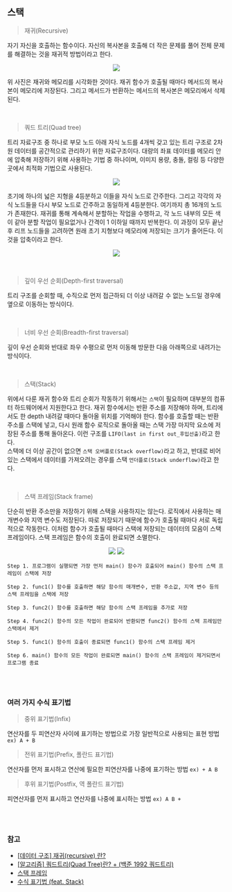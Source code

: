 ## 스택

> 재귀(Recursive)

자기 자신을 호출하는 함수이다. 자신의 복사본을 호출해 더 작은 문제를 풀어 전체 문제를 해결하는 것을 재귀적 방법이라고 한다.

<div align="center">

![](https://miro.medium.com/max/1400/1*gS9PPyWUDA0XJIxjab4ncg.png)

</div>

위 사진은 재귀와 메모리를 시각화한 것이다. 재귀 함수가 호출될 때마다 메서드의 복사본이 메모리에 저장된다. 그리고 메서드가 반환하는 메서드의 복사본은 메모리에서 삭제된다.

<br/>

> 쿼드 트리(Quad tree)

트리 자료구조 중 하나로 부모 노드 아래 자식 노드를 4개씩 갖고 있는 트리 구조로 2차원 데이터를 공간적으로 관리하기 위한 자료구조이다. 대량의 좌표 데이터를 메모리 안에 압축해 저장하기 위해 사용하는 기법 중 하나이며, 이미지 용량, 충돌, 컬링 등 다양한 곳에서 최적화 기법으로 사용된다.

<div align="center">

![](https://blog.kakaocdn.net/dn/cVR5RB/btqW8HbJJN3/5xF4MeXmTzfWRq9cnR6DTK/img.png)

</div>

초기에 하나의 넓은 지형을 4등분하고 이들을 자식 노드로 간주한다. 그리고 각각의 자식 노드들을 다시 부모 노드로 간주하고 동일하게 4등분한다. 여기까지 총 16개의 노드가 존재한다. 재귀를 통해 계속해서 분할하는 작업을 수행하고, 각 노드 내부의 모든 색이 같아 분할 작업이 필요없거나 간격이 1 이하일 때까지 반복한다. 이 과정이 모두 끝난 후 리프 노드들을 고려하면 원래 초기 지형보다 메모리에 저장되는 크기가 줄어든다. 이것을 압축이라고 한다.

<div align="center">

![](http://algospot.com/media/judge-attachments/0cafdb9ffa8ace4fb8315949d25d2fb3/quadtree.png)

</div>

<br/>

> 깊이 우선 순회(Depth-first traversal)

트리 구조를 순회할 때, 수직으로 먼저 접근하되 더 이상 내려갈 수 없는 노드일 경우에 옆으로 이동하는 방식이다.

<br/>

> 너비 우선 순회(Breadth-first traversal)

깊이 우선 순회와 반대로 좌우 수평으로 먼저 이동해 방문한 다음 아래쪽으로 내려가는 방식이다.

<br/>

> 스택(Stack)

위에서 다룬 재귀 함수와 트리 순회가 작동하기 위해서는 `스택`이 필요하며 대부분의 컴퓨터 하드웨어에서 지원한다고 한다. 재귀 함수에서는 반환 주소를 저장해야 하며, 트리에서도 한 depth 내려갈 때마다 돌아올 위치를 기억해야 한다. 함수를 호출할 때는 반환 주소를 스택에 넣고, 다시 원래 함수 로직으로 돌아올 때는 스택 가장 마지막 요소에 저장된 주소를 통해 돌아온다. 이런 구조를 `LIFO(last in first out_후입선출)`라고 한다.  
스택에 더 이상 공간이 없으면 `스택 오버플로(Stack overflow)`라고 하고, 반대로 비어 있는 스택에서 데이터를 가져오려는 경우를 스택 `언더플로(Stack underflow)`라고 한다.

<br/>

> 스택 프레임(Stack frame)

단순히 반환 주소만을 저장하기 위해 스택을 사용하지는 않는다. 로직에서 사용하는 매개변수와 지역 변수도 저장된다. 따로 저장되기 때문에 함수가 호출될 때마다 서로 독립적으로 작동한다. 이처럼 함수가 호출될 때마다 스택에 저장되는 데이터의 모음이 스택 프레임이다. 스택 프레임은 함수의 호출이 완료되면 소멸한다.

<div align="center">

![](http://www.tcpschool.com/lectures/img_c_stackframe_01.png)
![](http://www.tcpschool.com/lectures/img_c_stackframe_02.png)

</div>

```
Step 1. 프로그램이 실행되면 가장 먼저 main() 함수가 호출되어 main() 함수의 스택 프레임이 스택에 저장

Step 2. func1() 함수를 호출하면 해당 함수의 매개변수, 반환 주소값, 지역 변수 등의 스택 프레임을 스택에 저장

Step 3. func2() 함수를 호출하면 해당 함수의 스택 프레임을 추가로 저장

Step 4. func2() 함수의 모든 작업이 완료되어 반환되면 func2() 함수의 스택 프레임만 스택에서 제거

Step 5. func1() 함수의 호출이 종료되면 func1() 함수의 스택 프레임 제거

Step 6. main() 함수의 모든 작업이 완료되면 main() 함수의 스택 프레임이 제거되면서 프로그램 종료
```

<br></br>

### 여러 가지 수식 표기법

> 중위 표기법(Infix)

연산자를 두 피연산자 사이에 표기하는 방법으로 가장 일반적으로 사용되는 표현 방법 `ex) A + B`

> 전위 표기법(Prefix, 폴란드 표기법)

연산자를 먼저 표시하고 연산에 필요한 피연산자를 나중에 표기하는 방법 `ex) + A B`

> 후위 표기법(Postfix, 역 폴란드 표기법)

피연산자를 먼저 표시하고 연산자를 나중에 표시하는 방법 `ex) A B +`

<br></br>

### 참고

- [[데이터 구조] 재귀(recursive) 란?](https://medium.com/@sunnkis/%EB%8D%B0%EC%9D%B4%ED%84%B0-%EA%B5%AC%EC%A1%B0-%EC%9E%AC%EA%B7%80-8d96633be4cd)
- [[알고리즘] 쿼드트리(Quad Tree)란? + (백준 1992 쿼드트리)](https://hyo-ue4study.tistory.com/235)
- [스택 프레임](http://www.tcpschool.com/c/c_memory_stackframe)
- [수식 표기법 (feat. Stack)](https://velog.io/@coygyj/%EC%88%98%EC%8B%9D-%ED%91%9C%EA%B8%B0%EB%B2%95-feat.-Stack)

